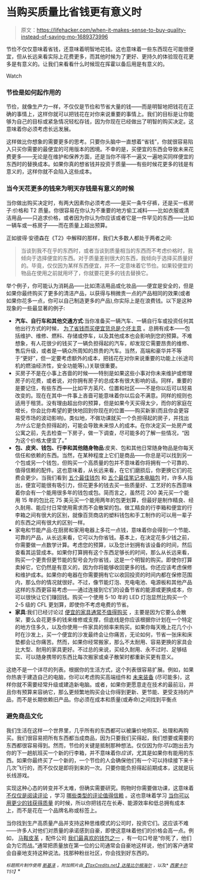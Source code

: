 # 当购买质量比省钱更有意义时

> 原文：<https://lifehacker.com/when-it-makes-sense-to-buy-quality-instead-of-saving-mo-1689373996>

节俭不仅仅意味着省钱，还意味着明智地花钱。这也意味着一些东西现在可能很便宜，但从长远来看实际上花费更多，而其他时候为了更好、更持久的体验现在花更多是有意义的。让我们来看看什么时候现在挥霍以备后用是有意义的。

Watch

### 节俭是如何起作用的

节俭，就像生产力一样，不仅仅是节俭和节省大量的钱——而是明智地把钱花在正确的事情上，这样你就可以把钱花在对你来说重要的事情上。我们的目标是让你能够为自己的目标或紧急情况轻松存钱，因为你现在已经做出了明智的购买决定。这意味着你必须考虑长远发展。

这样做比你想象的需要更多的思考。只要你头脑中一直想着“省钱”，你就很容易陷入只买你需要的最便宜的可用版本的困境。不幸的是，买便宜的东西会导致未来花费更多——无论是在维护和保养方面，还是当你不得不一遍又一遍地买同样便宜的东西时的替换成本。如果你真的想省钱并投资于质量——有些时候花更多的钱是有意义的，这样你就不会陷入这些成本。

### 当今天花更多的钱来为明天存钱是有意义的时候

当你做出购买决定时，有两大因素你必须考虑——是买一条牛仔裤，还是买一栋房子:价格和 T2 质量。你很容易在你认为不重要的地方偷工减料——比如衣服或清洁用品——只追求价格，或者因为你认为你应该或者它是一件罕见的东西——比如一辆车或一栋房子——而在质量上超出预算。

正如彼得·安德森在《T2》中解释的那样，我们大多数人都处于两者之间:

> 当谈到我不在乎的东西时，或者当谈到质量相当的东西而不考虑价格时，我倾向于选择便宜的东西。对于质量差别很大的东西，我倾向于选择买质量好的。毕竟，仅仅因为某样东西便宜，并不一定意味着它节俭。如果较便宜的物品在使用之前就用坏了，你就要花更多的钱去替换它。

举个例子，你可能认为消耗品——比如清洁用品或化妆品——便宜是安全的，但是如果你最终购买了更多的清洁产品，以获得与稍微贵一点的产品相同的效果(或者如果你花多一点，你可以自己制造更多的产品),你实际上是在浪费钱。以下是这种现象的一些最显著的例子:

*   **汽车、自行车和其他交通方式**:当你准备买一辆汽车、一辆自行车或投资任何其他出行方式的时候， [为了省钱而买便宜货总是个坏主意](http://lifehacker.com/our-friends-at-jalopnik-are-having-a-lively-debate-abou-1674632925) 。总拥有成本——包括维护、维修、燃料、存储或停车，以及其他成本也会影响到您的预算。不难想象，有人花很少的钱买了一辆负担得起的汽车，却发现它需要昂贵的维修、售后升级，或者是一辆众所周知的昂贵的汽车。当然，高端和豪华并不等于“更好”，但一定要考虑额外的成本，把钱花在对你来说重要的功能上(长途司机的燃油经济性，安全功能等)。)关联很重要。
*   买房子不是在小事上吝啬的时候——特别是如果这些小事对你未来维护或修理房子的花费，或者说，对你拥有房子的总成本有很大影响的话。同样，重要的是要记住，有些东西——比如平方英尺、位置和社区——不是你以后可以轻易改变的。现在在其中一件事上吝啬可能意味着你以后会不满意。同样的规则也适用于租赁。没有理由超出你的预算，但是如果今天买得太少，而你的家庭在增长，你会比你希望的更快地回到你现在的位置——购买新家(而且你会更容易受市场的波动影响)。类似地，不做功课就买一个负担得起的房子，并找出*为什么*它是负担得起的，可能会导致未来惊人的成本。在你决定买一处房产或公寓之前，先去检查一下房子，做一下调查，尽可能多的了解一些情况，“因为这个价格太便宜了。”
*   **包、皮夹、钱包、行李和其他随身物品**:皮夹、包和其他日常随身物品是你每天信任和依赖的东西。当然，在某种程度上它们是商品——你总是可以找到另一个包或另一个钱包，但购买一个高质量的包并不意味着你将拥有一个可靠的、值得信赖的配件。这也意味着，从长远来看，在它们磨损后，你更换它们的花费会更少。当我们看到 [五个最佳钱包](http://lifehacker.com/five-best-wallets-1659048954) 和 [五个最佳笔记本电脑包](http://lifehacker.com/five-best-laptop-bags-1618537576) 时，许多人指出，便宜可能很有吸引力，但花更多的钱去买一些质量好、工艺好的东西意味着你会有一个能用很多年的钱包或包。简而言之，虽然花 200 美元买一个能用 15 年的包比花 75 美元买一个能用两年的包更划算，但最好是制作精良、经久耐用、能应付日常使用需求而不会散架的包。做工精良的行李箱和便宜的行李箱之间有很大的区别，就像百货商店的塑料钱包和手工制作的可以用一辈子的东西之间有很大的区别一样。
*   家电和节能产品:在厨房和家用电器上多花一点钱，意味着你会得到一个节能、可靠的产品，从长远来看，它可以为你省钱。基本上，在决定花多少钱之前，你需要做一点数学计算。考虑您的预算，以及您计划拥有该设备的时间，然后查看其运营成本。如果你打算拥有这个东西足够长的时间，那么从长远来看，购买一个更贵但更节能的型号会为你省钱，这是一个明智的购买。即使你打算卖掉它，它仍然是有意义的，因为你将能够收回更多的钱。你还应该考虑保修和维护成本。如果你的电器在你需要拥有它以收回投资的时间内都在保修范围内，那么你的情况就很好。不过，像节能灯泡、充电电池、电源板和其他产品这样的东西更容易考虑——通过连接到它们的设备节省的能源或更换成本，你可以很快让它们赚回钱。购买一个使用 5-10 年的 LED 灯泡显然比购买一个 2-5 级的 CFL 更划算，即使你不考虑电费的节省。
*   **家具**:我们已经讨论过 [便宜的家具通常不值得购买](http://lifehacker.com/is-cheap-furniture-worth-buying-5970618) ，主要是因为它要么会散架，要么会花更多的钱来维修或支撑，但底线是你应该根据你计划在一个特定的地方住多久，以及你使用一件家具的频率来购买。如果你每天晚上花几个小时在沙发上，买一个便宜的沙发最终会让你痛苦，无论如何，节省一张床和床垫都会让你痛苦。然而，如果你经常搬家，那么不太耐用、容易更换的家具会比大型、耐用的家具更好。不过总的来说，买经久耐用、永不过时、足够结实、可以随身携带的东西比每次搬家或桌子散架时都重新买更有意义。

这绝不是一个详尽的列表。根据你的生活方式，这个列表很容易扩展。例如，如果你热衷于建造自己的电脑，你可以考虑购买高端组件和 [未来装备](https://lifehacker.com/what-futureproofing-your-pc-really-means-and-how-it-5808039) (尽可能多)，这样你就不需要经常升级或建造新电脑。或者，如果你更愿意走在技术的最前沿，并且你有预算来容纳它，那么更频繁地购买会让你得到更新、更节能、更受支持的产品，而不是长期依赖旧产品。你必须在成本和质量(或寿命)之间找到平衡点

### 避免商品文化

我们生活在这样一个世界里，几乎所有的东西都可以被廉价地购买、处理和再购买。我们很容易把所有东西都当成商品，因为只要我们买得起，我们想要或需要的东西都很容易得到。然而，节俭的关键是抵制那种想法。仅仅因为你*可以*跑出去为你的下一趟航班买一个新的行李箱，并不意味着你*应该*，尤其是如果你有能用的东西。如果你最终买了一个新的，一个节俭的人会确保他们有一个可以持续接下来十几次飞行的，而不仅仅是即将到来的一次。只要你能负担得起前期成本，这就是玩长线游戏。

实现这种心态的转变并不太难，但确实需要研究。购物时你需要做功课，这意味着 [不仅仅是阅读评论](https://lifehacker.com/why-ive-stopped-relying-on-online-reviews-for-everythi-709600415) ，学习 [哪些类型的评论值得信赖](http://lifehacker.com/when-should-i-trust-online-reviews-1604152436) 。这也意味着学习 [当你可以用更少的钱获得质量](http://lifehacker.com/stop-wasting-money-buy-the-identical-cheaper-versions-1481925774) 的时候，所以你把钱花在长寿、能源效率和低总拥有成本上，而不是花在一个品牌名称或标签上。

当你找到生产高质量产品并支持这种思维模式的公司时，投资它们。这应该不难——许多人对他们对质量的承诺感到自豪，即使这意味着他们的价格会高一点。例如， [马鞍皮革](http://www.saddlebackleather.com/) ，配件公司 [我们最喜欢的钱包之一](http://lifehacker.com/five-best-wallets-1659048954) ，有一句口号是“你死了，他们会为它而战。”通常把质量放在第一位的公司通常会自豪地这样说，他们的客户通常会自豪地支持这种说法。找那种粉丝社区，你会找到好东西的。

<small>*标题照片制作使用*</small> [<small>*斯基泽*</small>](http://pixabay.com/en/ferrari-california-red-auto-554819/) <small>*。附加照片由*</small>[<small>*【TaxCredits.net】*</small>](https://www.flickr.com/photos/76657755@N04/7408472762)<small></small>*[<small>*达隆比尔根海尔*</small>](https://www.flickr.com/photos/darronb/14245682552) <small>*，以及*</small> [<small>*西蒙卡尔*</small>](https://www.flickr.com/photos/simoncarr/5955866383) <small>*T51】*</small>*